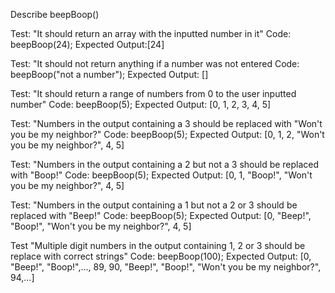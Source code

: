 Describe beepBoop()

Test: "It should return an array with the inputted number in it"
Code: beepBoop(24);
Expected Output:[24]

Test: "It should not return anything if a number was not entered
Code: beepBoop("not a number");
Expected Output: []

Test: "It should return a range of numbers from 0 to the user inputted number"
Code: beepBoop(5);
Expected Output: [0, 1, 2, 3, 4, 5]

Test: "Numbers in the output containing a 3 should be replaced with "Won't you be my neighbor?"
Code: beepBoop(5);
Expected Output: [0, 1, 2, "Won't you be my neighbor?", 4, 5]

Test: "Numbers in the output containing a 2 but not a 3 should be replaced with "Boop!"
Code: beepBoop(5);
Expected Output: [0, 1, "Boop!", "Won't you be my neighbor?", 4, 5]

Test: "Numbers in the output containing a 1 but not a 2 or 3 should be replaced with "Beep!"
Code: beepBoop(5);
Expected Output: [0, "Beep!", "Boop!", "Won't you be my neighbor?", 4, 5]

Test "Multiple digit numbers in the output containing 1, 2 or 3 should be replace with correct strings"
Code: beepBoop(100);
Expected Output: [0, "Beep!", "Boop!",..., 89, 90, "Beep!", "Boop!", "Won't you be my neighbor?", 94,...]

